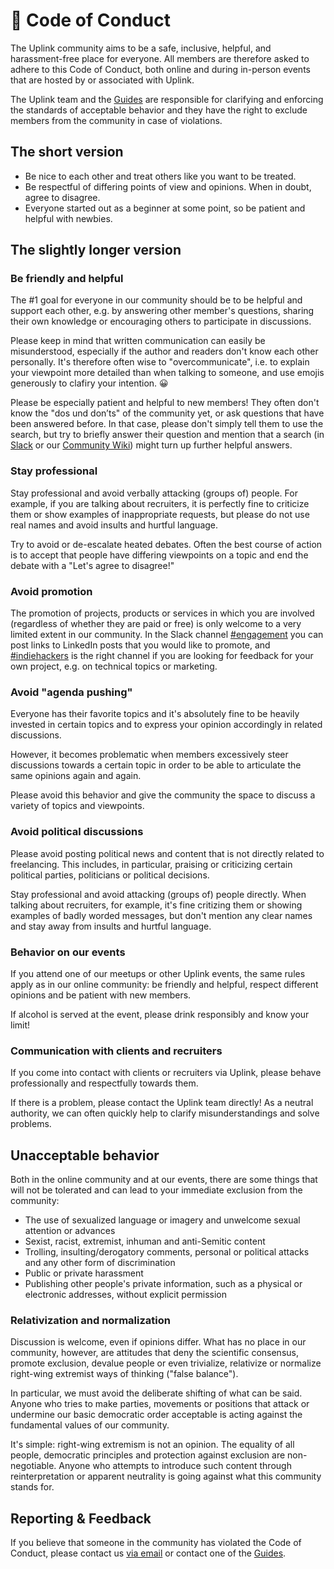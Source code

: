 # 🫶 Code of Conduct

The Uplink community aims to be a safe, inclusive, helpful, and harassment-free place for everyone. All members are therefore asked to adhere to this Code of Conduct, both online and during in-person events that are hosted by or associated with Uplink.

The Uplink team and the [Guides](025-guides.md) are responsible for clarifying and enforcing the standards of acceptable behavior and they have the right to exclude members from the community in case of violations.

## The short version

* Be nice to each other and treat others like you want to be treated.
* Be respectful of differing points of view and opinions. When in doubt, agree to disagree.
* Everyone started out as a beginner at some point, so be patient and helpful with newbies.

## The slightly longer version

### Be friendly and helpful

The #1 goal for everyone in our community should be to be helpful and support each other, e.g. by answering other member's questions, sharing their own knowledge or encouraging others to participate in discussions.

Please keep in mind that written communication can easily be misunderstood, especially if the author and readers don't know each other personally. It's therefore often wise to "overcommunicate", i.e. to explain your viewpoint more detailed than when talking to someone, and use emojis generously to clafiry your intention. 😀

Please be especially patient and helpful to new members! They often don't know the "dos und don’ts" of the community yet, or ask questions that have been answered before. In that case, please don't simply tell them to use the search, but try to briefly answer their question and mention that a search (in [Slack](060-community-slack.md) or our [Community Wiki](067-community-wiki.md)) might turn up further helpful answers.

### Stay professional

Stay professional and avoid verbally attacking (groups of) people. For example, if you are talking about recruiters, it is perfectly fine to criticize them or show examples of inappropriate requests, but please do not use real names and avoid insults and hurtful language.

Try to avoid or de-escalate heated debates. Often the best course of action is to accept that people have differing viewpoints on a topic and end the debate with a "Let's agree to disagree!"

### Avoid promotion

The promotion of projects, products or services in which you are involved (regardless of whether they are paid or free) is only welcome to a very limited extent in our community. In the Slack channel [#engagement](https://uplink.tech/slack/engagement) you can post links to LinkedIn posts that you would like to promote, and [#indiehackers](https://uplink.tech/slack/indiehackers) is the right channel if you are looking for feedback for your own project, e.g. on technical topics or marketing.

### Avoid "agenda pushing"

Everyone has their favorite topics and it's absolutely fine to be heavily invested in certain topics and to express your opinion accordingly in related discussions.

However, it becomes problematic when members excessively steer discussions towards a certain topic in order to be able to articulate the same opinions again and again.

Please avoid this behavior and give the community the space to discuss a variety of topics and viewpoints.

### Avoid political discussions

Please avoid posting political news and content that is not directly related to freelancing. This includes, in particular, praising or criticizing certain political parties, politicians or political decisions.

Stay professional and avoid attacking (groups of) people directly. When talking about recruiters, for example, it's fine critizing them or showing examples of badly worded messages, but don't mention any clear names and stay away from insults and hurtful language.

### Behavior on our events

If you attend one of our meetups or other Uplink events, the same rules apply as in our online community: be friendly and helpful, respect different opinions and be patient with new members.

If alcohol is served at the event, please drink responsibly and know your limit!

### Communication with clients and recruiters

If you come into contact with clients or recruiters via Uplink, please behave professionally and respectfully towards them.

If there is a problem, please contact the Uplink team directly! As a neutral authority, we can often quickly help to clarify misunderstandings and solve problems.

## Unacceptable behavior

Both in the online community and at our events, there are some things that will not be tolerated and can lead to your immediate exclusion from the community:

* The use of sexualized language or imagery and unwelcome sexual attention or advances
* Sexist, racist, extremist, inhuman and anti-Semitic content
* Trolling, insulting/derogatory comments, personal or political attacks and any other form of discrimination
* Public or private harassment
* Publishing other people's private information, such as a physical or electronic addresses, without explicit permission

### Relativization and normalization

Discussion is welcome, even if opinions differ. What has no place in our community, however, are attitudes that deny the scientific consensus, promote exclusion, devalue people or even trivialize, relativize or normalize right-wing extremist ways of thinking ("false balance").

In particular, we must avoid the deliberate shifting of what can be said. Anyone who tries to make parties, movements or positions that attack or undermine our basic democratic order acceptable is acting against the fundamental values of our community.

It's simple: right-wing extremism is not an opinion. The equality of all people, democratic principles and protection against exclusion are non-negotiable. Anyone who attempts to introduce such content through reinterpretation or apparent neutrality is going against what this community stands for.

## Reporting & Feedback

If you believe that someone in the community has violated the Code of Conduct, please contact us [via email](mailto:hello@uplink.tech) or contact one of the [Guides](025-guides.md).
